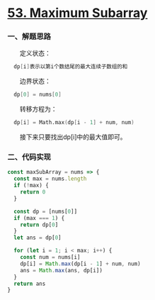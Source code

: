 # [53. Maximum Subarray](https://leetcode.com/problems/maximum-subarray/)

### 一、解题思路

  &emsp;&emsp;定义状态：

```s
  dp[i]表示以第i个数结尾的最大连续子数组的和
```

  &emsp;&emsp;边界状态：

```s
  dp[0] = nums[0]
```

  &emsp;&emsp;转移方程为：

```s
  dp[i] = Math.max(dp[i - 1] + num, num)
```

  &emsp;&emsp;接下来只要找出dp[i]中的最大值即可。

### 二、代码实现

```JavaScript
const maxSubArray = nums => {
  const max = nums.length
  if (!max) {
    return 0
  }

  const dp = [nums[0]]
  if (max === 1) {
    return dp[0]
  }
  let ans = dp[0]

  for (let i = 1; i < max; i++) {
    const num = nums[i]
    dp[i] = Math.max(dp[i - 1] + num, num)
    ans = Math.max(ans, dp[i])
  }
  return ans
}
```
